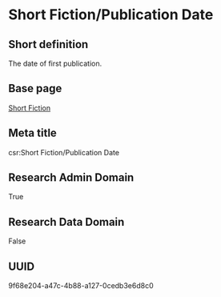 # Short Fiction/Publication Date
## Short definition
The date of first publication.
## Base page
[Short Fiction](../../Objects/Short%20Fiction.md)
## Meta title
csr:Short Fiction/Publication Date
## Research Admin Domain
True
## Research Data Domain
False
## UUID
9f68e204-a47c-4b88-a127-0cedb3e6d8c0

